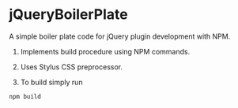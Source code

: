 jQueryBoilerPlate
======
A simple boiler plate code for jQuery plugin development with NPM.

1. Implements build procedure using NPM commands.

2. Uses Stylus CSS preprocessor.

3. To build simply run
```shell
npm build
```